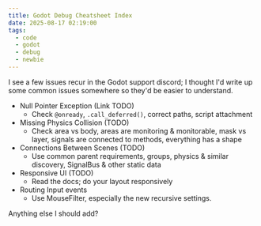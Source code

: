 ```yaml
---
title: Godot Debug Cheatsheet Index
date: 2025-08-17 02:19:00
tags:
  - code
  - godot
  - debug
  - newbie
---
```


I see a few issues recur in the Godot support discord; I thought I'd write up some common issues somewhere so they'd be easier to understand.

* Null Pointer Exception (Link TODO)
  * Check `@onready`, `.call_deferred()`, correct paths, script attachment
* Missing Physics Collision (TODO)
  * Check area vs body, areas are monitoring & monitorable, mask vs layer, signals are connected to methods, everything has a shape
* Connections Between Scenes (TODO)
  * Use common parent requirements, groups, physics & similar discovery, SignalBus & other static data
* Responsive UI (TODO)
  * Read the docs; do your layout responsively
* Routing Input events
  * Use MouseFilter, especially the new recursive settings.

Anything else I should add?